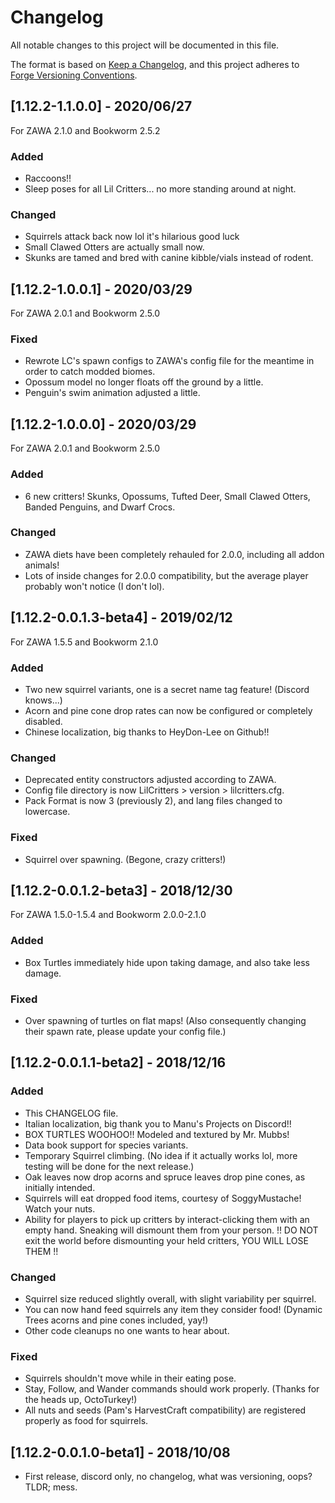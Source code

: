 # Changelog
All notable changes to this project will be documented in this file.

The format is based on 
[Keep a Changelog](https://keepachangelog.com/en/1.0.0/),
and this project adheres to 
[Forge Versioning Conventions](https://mcforge.readthedocs.io/en/latest/conventions/versioning/).

## [1.12.2-1.1.0.0] - 2020/06/27
For ZAWA 2.1.0 and Bookworm 2.5.2
### Added
- Raccoons!!
- Sleep poses for all Lil Critters... no more standing around at night.
### Changed
- Squirrels attack back now lol it's hilarious good luck
- Small Clawed Otters are actually small now.
- Skunks are tamed and bred with canine kibble/vials instead of rodent.

## [1.12.2-1.0.0.1] - 2020/03/29
For ZAWA 2.0.1 and Bookworm 2.5.0
### Fixed
- Rewrote LC's spawn configs to ZAWA's config file for the meantime in order to catch modded biomes.
- Opossum model no longer floats off the ground by a little.
- Penguin's swim animation adjusted a little.

## [1.12.2-1.0.0.0] - 2020/03/29
For ZAWA 2.0.1 and Bookworm 2.5.0
### Added
- 6 new critters! Skunks, Opossums, Tufted Deer, Small Clawed Otters, Banded Penguins, and Dwarf Crocs.
### Changed
- ZAWA diets have been completely rehauled for 2.0.0, including all addon animals!
- Lots of inside changes for 2.0.0 compatibility, but the average player probably won't notice (I don't lol).

## [1.12.2-0.0.1.3-beta4] - 2019/02/12
For ZAWA 1.5.5 and Bookworm 2.1.0
### Added
- Two new squirrel variants, one is a secret name tag feature! (Discord knows...)
- Acorn and pine cone drop rates can now be configured or completely disabled.
- Chinese localization, big thanks to HeyDon-Lee on Github!!
### Changed
- Deprecated entity constructors adjusted according to ZAWA.
- Config file directory is now LilCritters > version > lilcritters.cfg.
- Pack Format is now 3 (previously 2), and lang files changed to lowercase.
### Fixed
- Squirrel over spawning. (Begone, crazy critters!)

## [1.12.2-0.0.1.2-beta3] - 2018/12/30
For ZAWA 1.5.0-1.5.4 and Bookworm 2.0.0-2.1.0
### Added
- Box Turtles immediately hide upon taking damage, and also take less damage.
### Fixed
- Over spawning of turtles on flat maps! 
    (Also consequently changing their spawn rate, please update your config file.)

## [1.12.2-0.0.1.1-beta2] - 2018/12/16
### Added
- This CHANGELOG file.
- Italian localization, big thank you to Manu's Projects on Discord!!
- BOX TURTLES WOOHOO!! Modeled and textured by Mr. Mubbs!
- Data book support for species variants.
- Temporary Squirrel climbing. (No idea if it actually works lol, more testing will be done for the next release.)
- Oak leaves now drop acorns and spruce leaves drop pine cones, as initially intended.
- Squirrels will eat dropped food items, courtesy of SoggyMustache! Watch your nuts.
- Ability for players to pick up critters by interact-clicking them with an empty hand. 
    Sneaking will dismount them from your person.
    !! DO NOT exit the world before dismounting your held critters, YOU WILL LOSE THEM !!
### Changed
- Squirrel size reduced slightly overall, with slight variability per squirrel.
- You can now hand feed squirrels any item they consider food! 
    (Dynamic Trees acorns and pine cones included, yay!)
- Other code cleanups no one wants to hear about.
### Fixed
- Squirrels shouldn't move while in their eating pose.
- Stay, Follow, and Wander commands should work properly. (Thanks for the heads up, OctoTurkey!)
- All nuts and seeds (Pam's HarvestCraft compatibility) are registered properly as food for squirrels.


## [1.12.2-0.0.1.0-beta1] - 2018/10/08
- First release, discord only, no changelog, what was versioning, oops? 
    TLDR; mess.
